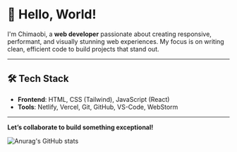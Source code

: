 # 👋 Hello, World!  

I'm Chimaobi, a **web developer** passionate about creating responsive, performant, and visually stunning web experiences. My focus is on writing clean, efficient code to build projects that stand out.  

---

## 🛠 Tech Stack  
- **Frontend**: HTML, CSS (Tailwind), JavaScript (React)  
- **Tools**: Netlify, Vercel, Git, GitHub, VS-Code, WebStorm  

---

**Let’s collaborate to build something exceptional!**

![Anurag's GitHub stats](https://github-readme-stats.vercel.app/api?username=icekingroyale&show_icons=true&theme=dark)
